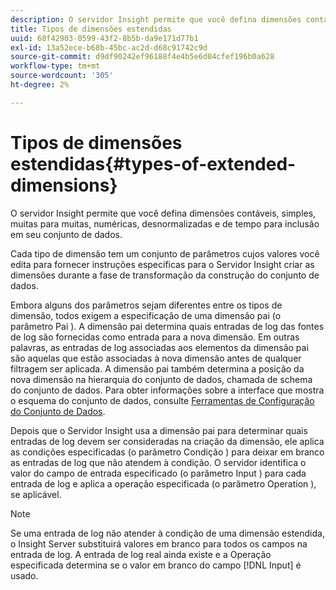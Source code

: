 ```yaml
---
description: O servidor Insight permite que você defina dimensões contáveis, simples, muitas para muitas, numéricas, desnormalizadas e de tempo para inclusão em seu conjunto de dados.
title: Tipos de dimensões estendidas
uuid: 68f42903-0599-43f2-8b5b-da9e171d77b1
exl-id: 13a52ece-b68b-45bc-ac2d-d68c91742c9d
source-git-commit: d9df90242ef96188f4e4b5e6d04cfef196b0a628
workflow-type: tm+mt
source-wordcount: '305'
ht-degree: 2%

---
```


# Tipos de dimensões estendidas{#types-of-extended-dimensions}

O servidor Insight permite que você defina dimensões contáveis, simples, muitas para muitas, numéricas, desnormalizadas e de tempo para inclusão em seu conjunto de dados.

Cada tipo de dimensão tem um conjunto de parâmetros cujos valores você edita para fornecer instruções específicas para o Servidor Insight criar as dimensões durante a fase de transformação da construção do conjunto de dados.

Embora alguns dos parâmetros sejam diferentes entre os tipos de dimensão, todos exigem a especificação de uma dimensão pai (o parâmetro Pai ). A dimensão pai determina quais entradas de log das fontes de log são fornecidas como entrada para a nova dimensão. Em outras palavras, as entradas de log associadas aos elementos da dimensão pai são aquelas que estão associadas à nova dimensão antes de qualquer filtragem ser aplicada. A dimensão pai também determina a posição da nova dimensão na hierarquia do conjunto de dados, chamada de schema do conjunto de dados. Para obter informações sobre a interface que mostra o esquema do conjunto de dados, consulte [Ferramentas de Configuração do Conjunto de Dados](../../../../home/c-dataset-const-proc/c-dataset-config-tools/c-dataset-config-tools.md#concept-6e058b7691834cf79dcfd1573f78d4f5).

Depois que o Servidor Insight usa a dimensão pai para determinar quais entradas de log devem ser consideradas na criação da dimensão, ele aplica as condições especificadas (o parâmetro Condição ) para deixar em branco as entradas de log que não atendem à condição. O servidor identifica o valor do campo de entrada especificado (o parâmetro Input ) para cada entrada de log e aplica a operação especificada (o parâmetro Operation ), se aplicável.

>[!NOTE]
>
>Se uma entrada de log não atender à condição de uma dimensão estendida, o Insight Server substituirá valores em branco para todos os campos na entrada de log. A entrada de log real ainda existe e a Operação especificada determina se o valor em branco do campo [!DNL Input] é usado.
